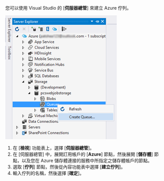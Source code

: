 您可以使用 Visual Studio 的 [**伺服器總管**] 來建立 Azure 佇列。

![伺服器總管 Blob][Image1]

1. 在 [**檢視**] 功能表上，選擇 [**伺服器總管**]。
2. 在 [伺服器總管] 中，展開訂用帳戶的 [**Azure**] 節點，然後展開 [**儲存體**] 節點，以及您在 Azure 儲存體連接的服務中所指定之儲存體帳戶的節點。
3. 選取 [**佇列**] 節點，然後從內容功能表中選擇 [**建立佇列**]。
4. 輸入佇列的名稱，然後選擇 [**確定**]。   


[Image1]: ./media/vs-create-queue-in-server-explorer/vs-storage-queues-create-in-server-explorer.png

<!---HONumber=Oct15_HO3-->